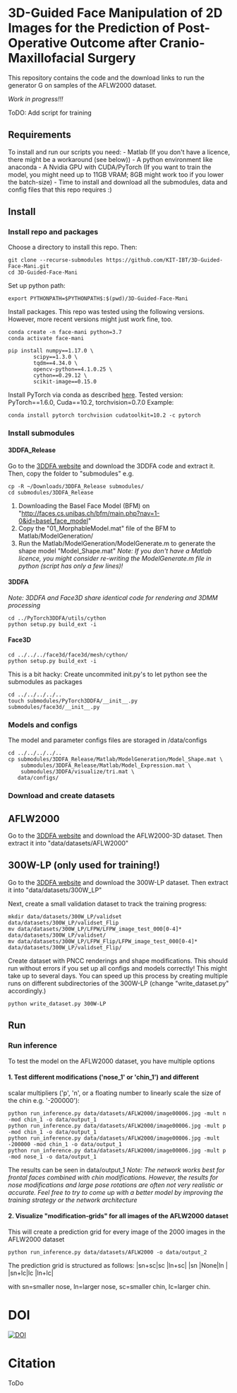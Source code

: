 # 3D-Guided Face Manipulation of 2D Images for the Prediction of Post-Operative Outcome after Cranio-Maxillofacial Surgery
This repository contains the code and the download links to run the generator G on samples of the AFLW2000 dataset.

*Work in progress!!!*

ToDO: Add script for training


## Requirements
To install and run our scripts you need:
	- Matlab (If you don't have a licence, there might be a workaround (see below))
	- A python environment like anaconda
	- A Nvidia GPU with CUDA/PyTorch (If you want to train the model, you might need up to 11GB VRAM; 8GB might work too if you lower the batch-size)
	- Time to install and download all the submodules, data and config files that this repo requires :)


## Install
### Install repo and packages
Choose a directory to install this repo. Then:
```
git clone --recurse-submodules https://github.com/KIT-IBT/3D-Guided-Face-Mani.git
cd 3D-Guided-Face-Mani
```
Set up python path:
```
export PYTHONPATH=$PYTHONPATH$:$(pwd)/3D-Guided-Face-Mani
```

Install packages. This repo was tested using the following versions. However, more recent versions might just work fine, too.
```
conda create -n face-mani python=3.7
conda activate face-mani

pip install numpy==1.17.0 \
	   	scipy==1.3.0 \
		tqdm==4.34.0 \
		opencv-python==4.1.0.25 \
		cython==0.29.12 \
		scikit-image==0.15.0

```
Install PyTorch via conda as described [here](https://pytorch.org/). Tested version: PyTorch==1.6.0, Cuda==10.2, torchvision=0.7.0
Example:
```
conda install pytorch torchvision cudatoolkit=10.2 -c pytorch
```


### Install submodules
#### 3DDFA_Release
Go to the [3DDFA website](http://www.cbsr.ia.ac.cn/users/xiangyuzhu/projects/3DDFA/main.htm) and download the 3DDFA code and extract it.
Then, copy the folder to "submodules" e.g.
```
cp -R ~/Downloads/3DDFA_Release submodules/
cd submodules/3DDFA_Release
```
1. Downloading the Basel Face Model (BFM) on "http://faces.cs.unibas.ch/bfm/main.php?nav=1-0&id=basel_face_model"                                                                                       
2. Copy the "01_MorphableModel.mat" file of the BFM to Matlab/ModelGeneration/  
3. Run the Matlab/ModelGeneration/ModelGenerate.m to generate the shape model "Model_Shape.mat"
*Note: If you don't have a Matlab licence, you might consider re-writing the ModelGenerate.m file in python (script has only a few lines)!*

#### 3DDFA
*Note: 3DDFA and Face3D share identical code for rendering and 3DMM processing*

```
cd ../PyTorch3DDFA/utils/cython
python setup.py build_ext -i
```
#### Face3D
```
cd ../../../face3d/face3d/mesh/cython/
python setup.py build_ext -i
```

This is a bit hacky: Create uncommited init.py's to let python see the
submodules as packages
```
cd ../../../../..
touch submodules/PyTorch3DDFA/__init__.py submodules/face3d/__init__.py
```

### Models and configs
The model and parameter configs files are storaged in /data/configs
```
cd ../../../../..
cp submodules/3DDFA_Release/Matlab/ModelGeneration/Model_Shape.mat \
	submodules/3DDFA_Release/Matlab/Model_Expression.mat \
	submodules/3DDFA/visualize/tri.mat \
   data/configs/
```


### Download and create datasets
## AFLW2000
Go to the [3DDFA website](http://www.cbsr.ia.ac.cn/users/xiangyuzhu/projects/3DDFA/main.htm) and download the AFLW2000-3D dataset. Then extract it into "data/datasets/AFLW2000"

## 300W-LP (only used for training!)
Go to the [3DDFA website](http://www.cbsr.ia.ac.cn/users/xiangyuzhu/projects/3DDFA/main.htm) and download the 300W-LP dataset.
Then extract it into "data/datasets/300W_LP"

Next, create a small validation dataset to track the training progress:
```
mkdir data/datasets/300W_LP/validset data/datasets/300W_LP/validset_Flip 
mv data/datasets/300W_LP/LFPW/LFPW_image_test_000[0-4]* data/datasets/300W_LP/validset/
mv data/datasets/300W_LP/LFPW_Flip/LFPW_image_test_000[0-4]* data/datasets/300W_LP/validset_Flip/
```

Create dataset with PNCC renderings and shape modifications. This should run
without errors if you set up all configs and models correctly!
This might take up to several days. You can speed up this process by creating multiple runs
on different subdirectories of the 300W-LP (change "write_dataset.py"
accordingly.)

```
python write_dataset.py 300W-LP 
```

## Run
### Run inference
To test the model on the AFLW2000 dataset, you have multiple options

#### 1. Test different modifications ('nose_1' or 'chin_1') and different
   scalar multipliers ('p', 'n', or a floating number to linearly scale the
   size of the chin e.g. '-200000'):
```
python run_inference.py data/datasets/AFLW2000/image00006.jpg -mult n -mod chin_1 -o data/output_1
python run_inference.py data/datasets/AFLW2000/image00006.jpg -mult p -mod chin_1 -o data/output_1
python run_inference.py data/datasets/AFLW2000/image00006.jpg -mult -200000 -mod chin_1 -o data/output_1
python run_inference.py data/datasets/AFLW2000/image00006.jpg -mult p -mod nose_1 -o data/output_1
```
The results can be seen in data/output_1 
*Note: The network works best for frontal faces combined with chin modifications.
However, the results for nose modifications and large pose rotations are often
not very realistic or accurate. Feel free to try to come up with a better model by improving the
training strategy or the network architecture*


#### 2. Visualize "modification-grids" for all images of the AFLW2000 dataset
This will create a prediction grid for every image of the 2000 images in the AFLW2000
dataset
```
python run_inference.py data/datasets/AFLW2000 -o data/output_2
```

The prediction grid is structured as follows:
|sn+sc|sc  |ln+sc|
|sn   |None|ln   |
|sn+lc|lc  |ln+lc|

with sn=smaller nose, ln=larger nose, sc=smaller chin, lc=larger chin.

# DOI
[![DOI](https://zenodo.org/badge/291075337.svg)](https://zenodo.org/badge/latestdoi/291075337)

# Citation
ToDo
